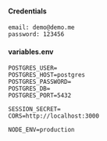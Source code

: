 #### Credentials

```
email: demo@demo.me
password: 123456
```

#### variables.env

```
POSTGRES_USER=
POSTGRES_HOST=postgres
POSTGRES_PASSWORD=
POSTGRES_DB=
POSTGRES_PORT=5432

SESSION_SECRET=
CORS=http://localhost:3000

NODE_ENV=production
```

